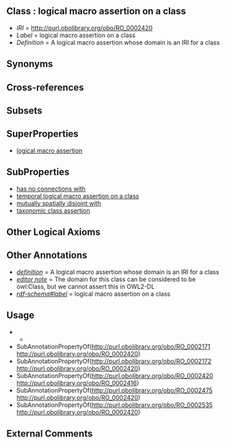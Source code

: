
## Class : logical macro assertion on a class

 * *IRI* = http://purl.obolibrary.org/obo/RO_0002420
 * *Label* = logical macro assertion on a class
 * *Definition* = A logical macro assertion whose domain is an IRI for a class

## Synonyms


## Cross-references


## Subsets


## SuperProperties

 * [logical macro assertion](../../RO/16/RO_0002416.md)

## SubProperties

 * [has no connections with](../../RO/75/RO_0002475.md)
 * [temporal logical macro assertion on a class](../../RO/35/RO_0002535.md)
 * [mutually spatially disjoint with](../../RO/71/RO_0002171.md)
 * [taxonomic class assertion](../../RO/72/RO_0002172.md)

## Other Logical Axioms


## Other Annotations

 * *[definition](../../IAO/15/IAO_0000115.md)* = A logical macro assertion whose domain is an IRI for a class
 * *[editor note](../../IAO/16/IAO_0000116.md)* = The domain for this class can be considered to be owl:Class, but we cannot assert this in OWL2-DL
 * *[rdf-schema#label](../../el/rdf-schema#label.md)* = logical macro assertion on a class

## Usage

 * -
 * SubAnnotationPropertyOf(<http://purl.obolibrary.org/obo/RO_0002171> <http://purl.obolibrary.org/obo/RO_0002420>)
 * SubAnnotationPropertyOf(<http://purl.obolibrary.org/obo/RO_0002172> <http://purl.obolibrary.org/obo/RO_0002420>)
 * SubAnnotationPropertyOf(<http://purl.obolibrary.org/obo/RO_0002420> <http://purl.obolibrary.org/obo/RO_0002416>)
 * SubAnnotationPropertyOf(<http://purl.obolibrary.org/obo/RO_0002475> <http://purl.obolibrary.org/obo/RO_0002420>)
 * SubAnnotationPropertyOf(<http://purl.obolibrary.org/obo/RO_0002535> <http://purl.obolibrary.org/obo/RO_0002420>)

## External Comments

